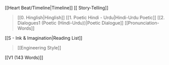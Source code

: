 [[Heart Beat/Timeline|Timeline]]
[[‎ Story-Telling]]

> [[0. Hinglish|Hinglish]]
> [[1. Poetic Hindi - Urdu|Hindi-Urdu Poetic]]
> [[2. Dialogues1 (Poetic (Hindi-Urdu))|Poetic Dialogue]]
> [[Pronunciation-Words]]



[[S - Ink & Imagination|Reading List]]

> [[Engineering Style]]

[[V1 (143 Words)]]

